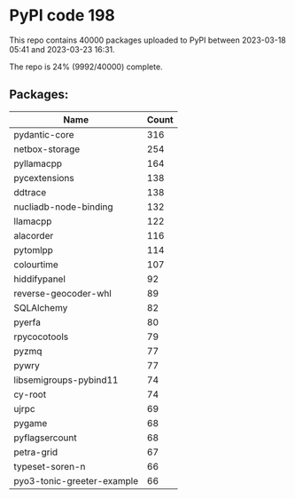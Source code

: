 # PyPI code 198

This repo contains 40000 packages uploaded to PyPI between 
2023-03-18 05:41 and 2023-03-23 16:31.

The repo is 24% (9992/40000) complete.

## Packages:

| Name  | Count |
| ----- | ----- |
| pydantic-core | 316 |
| netbox-storage | 254 |
| pyllamacpp | 164 |
| pycextensions | 138 |
| ddtrace | 138 |
| nucliadb-node-binding | 132 |
| llamacpp | 122 |
| alacorder | 116 |
| pytomlpp | 114 |
| colourtime | 107 |
| hiddifypanel | 92 |
| reverse-geocoder-whl | 89 |
| SQLAlchemy | 82 |
| pyerfa | 80 |
| rpycocotools | 79 |
| pyzmq | 77 |
| pywry | 77 |
| libsemigroups-pybind11 | 74 |
| cy-root | 74 |
| ujrpc | 69 |
| pygame | 68 |
| pyflagsercount | 68 |
| petra-grid | 67 |
| typeset-soren-n | 66 |
| pyo3-tonic-greeter-example | 66 |


